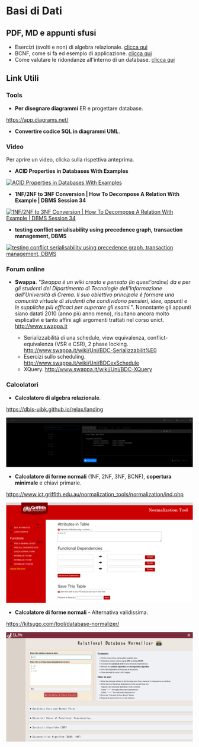 # Basi di Dati

## PDF, MD e appunti sfusi

- Esercizi (svolti e non) di algebra relazionale. [clicca qui](./MDs/algebra-relazionale.md)
- BCNF, come si fa ed esempio di applicazione. [clicca qui](./PDFs/BCNF%20con%20esempio.pdf)
- Come valutare le ridondanze all'interno di un database. [clicca qui](./PDFs/Valutare_ridondanze_con_esempio.pdf)

## Link Utili

### Tools

- **Per disegnare diagrammi** ER e progettare database.

https://app.diagrams.net/

- **Convertire codice SQL in diagrammi UML**.
### Video

Per aprire un video, clicka sulla rispettiva anteprima.

- **ACID Properties in Databases With Examples**

[![ACID Properties in Databases With Examples](http://img.youtube.com/vi/GAe5oB742dw/0.jpg)](https://www.youtube.com/watch?v=GAe5oB742dw)

- **1NF/2NF to 3NF Conversion | How To Decompose A Relation With Example | DBMS Session 34**

[![1NF/2NF to 3NF Conversion | How To Decompose A Relation With Example | DBMS Session 34](http://img.youtube.com/vi/FH-X0m9K-ZQ/0.jpg)](https://www.youtube.com/watch?v=FH-X0m9K-ZQ)


- **testing conflict serialisability using precedence graph, transaction management, DBMS**

[![testing conflict serialisability using precedence graph, transaction management, DBMS](http://img.youtube.com/vi/b650ADdvXD8/0.jpg)](https://www.youtube.com/watch?v=b650ADdvXD8)

### Forum online
- **Swappa**. *"Swappa è un wiki creato e pensato (in quest'ordine) da e per gli studenti del Dipartimento di Tecnologie dell'Informazione dell'Università di Crema. Il suo obiettivo principale è formare una comunità virtuale di studenti che condividono pensieri, idee, appunti e le suppliche più efficaci per superare gli esami."*. Nonostante gli appunti siano datati 2010 (anno più anno meno), risultano ancora molto esplicativi e tanto affini agli argomenti trattati nel corso unict. http://www.swappa.it

    - Serializzabilità di una schedule, view equivalenza, conflict-equivalenza (VSR e CSR), 2 phase locking. 
    http://www.swappa.it/wiki/Uni/BDC-Serializzabilit%E0
    - Esercizi sullo scheduling. http://www.swappa.it/wiki/Uni/BDCexSchedule
    - XQuery. http://www.swappa.it/wiki/Uni/BDC-XQuery

### Calcolatori

- **Calcolatore di algebra relazionale**.

https://dbis-uibk.github.io/relax/landing

![alt text](./images/relax.png)

- **Calcolatore di forme normali** (1NF, 2NF, 3NF, BCNF), **copertura minimale** e chiavi primarie.

https://www.ict.griffith.edu.au/normalization_tools/normalization/ind.php

![alt text](./images/normtool1.png)

- **Calcolatore di forme normali** - Alternativa validissima.

https://kitsugo.com/tool/database-normalizer/

![alt text](./images/normtool2.png)

